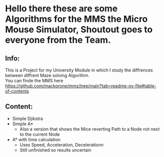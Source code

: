 # Hello there these are some Algorithms for the MMS the Micro Mouse Simulator, Shoutout goes to everyone from the Team.  
## Info:  
This is a Project for my University Module in which I study the diffrences between diffrent Maze solving Algorithm.   
You can finde the MMS here https://github.com/mackorone/mms/tree/main?tab=readme-ov-file#table-of-contents    
## Content:  
- Simple Djikstra  
- Simple A*  
    - Also a version that shows the Mice reverting Path to a Node not next to the current Node
- A* with time calculation  
    - Uses Speed, Acceleration, Decelerationn  
    - Still unfinished so results uncertain  

